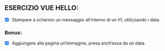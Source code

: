 ## ESERCIZIO VUE HELLO:
- [x] Stampare a schermo un messaggio all’interno di un h1, utilizzando i data.
### Bonus:
- [x] Aggiungere alla pagina un’immagine, presa anch’essa da un data.